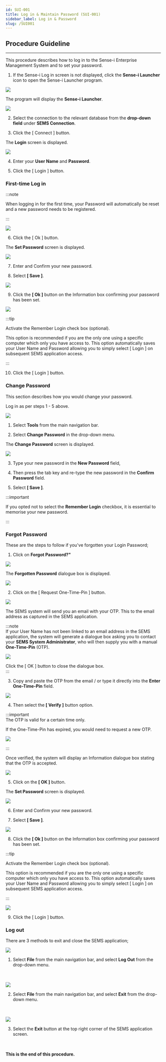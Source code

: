 ```yaml
---
id: SUI-001
title: Log in & Maintain Password (SUI-001)
sidebar_label: Log in & Password
slug: /SUI001
---
```


## Procedure Guideline
___  


This procedure describes how to log in to the Sense-i Enterprise Management System and to set your password.


1.  If the Sense-i Log in screen is not displayed, click the **Sense-i Launcher** icon to open the Sense-i Launcher program.

![](../static/img/docs/LAUNCH/launchericon1.png)  

The program will display the **Sense-i Launcher**.

![](../static/img/docs/SUI-001/image2a.jpg)   


2.  Select the connection to the relevant database from the **drop-down field** under **SEMS Connection**.  

3.  Click the [ Connect ] button.

The **Login** screen is displayed.  

![](../static/img/docs/SUI-001/image21.png) 

4.  Enter your **User Name** and **Password**.  

5.  Click the [ Login ] button.

### First-time Log in

:::note  

When logging in for the first time, your Password will automatically be reset and a new password needs to be registered. 

:::

![](../static/img/docs/SUI-001/image22.jpg) 

6.  Click the [ Ok ] button. 

The **Set Password** screen is displayed.

![](../static/img/docs/SUI-001/image23.jpg) 
 
7.  Enter and Confirm your new password.

8. Select **[ Save ]**.

![](../static/img/docs/SUI-001/image24.jpg) 

9.  Click the **[ Ok ]** button on the Information box confirming your password has been set. 

![](../static/img/docs/SUI-001/image25.jpg)

:::tip  

Activate the Remember Login check box (optional).

This option is recommended if you are the only one using a specific computer which only you have access to.
This option automatically saves your User Name and Password allowing you to simply select [ Login ] on subsequent SEMS application access.

:::

10. Click the [ Login ] button.  

	
### Change Password

This section describes how you would change your password.

Log in as per steps 1 - 5 above.

![](../static/img/docs/SUI-001/image30.jpg) 

1.  Select **Tools** from the main navigation bar.

2.  Select **Change Password** in the drop-down menu.

The **Change Password** screen is displayed.

![](../static/img/docs/SUI-001/image31.jpg) 
 
3.  Type your new password in the **New Password** field,

4.  Then press the tab key and re-type the new password in the **Confirm Password** field.

5.  Select **[ Save ]**.

:::important  

If you opted not to select the **Remember Login** checkbox, it is essential to memorise your new password.

:::  

### Forgot Password  

These are the steps to follow if you've forgotten your Login Password;

1.  Click on **Forgot Password?"**  
 
![](../static/img/docs/SUI-001/image50.png)  

The **Forgotten Password** dialogue box is displayed.  

![](../static/img/docs/SUI-001/image52.png)  

2.  Click on the [ Request One-Time-Pin ] button.  

![](../static/img/docs/SUI-001/image53.png)  

The SEMS system will send you an email with your OTP.  This to the email address as captured in the SEMS application.

:::note  
If your User Name has not been linked to an email address in the SEMS application, the system will generate a dialogue box asking you to contact your **SEMS System Administrator**, who will then supply you with a manual **One-Time-Pin** (OTP).  

![](../static/img/docs/SUI-001/image51.png)  

Click the [ OK ] button to close the dialogue box.  
:::

3. Copy and paste the OTP from the email / or type it directly into the **Enter One-Time-Pin** field. 

![](../static/img/docs/SUI-001/image54.png)  

4.  Then select the **[ Verify ]** button option.  

:::important  
The OTP is valid for a certain time only.

If the One-Time-Pin has expired, you would need to request a new OTP.  

![](../static/img/docs/SUI-001/image55.png)  

:::

Once verified, the system will display an Information dialogue box stating that the OTP is accepted.  

![](../static/img/docs/SUI-001/image56.png)  

5.  Click on the **[ OK ]** button.

The **Set Password** screen is displayed.

![](../static/img/docs/SUI-001/image23.jpg) 
 
6.  Enter and Confirm your new password.

7. Select **[ Save ]**.

![](../static/img/docs/SUI-001/image24.png) 

8.  Click the **[ Ok ]** button on the Information box confirming your password has been set. 

:::tip  

Activate the Remember Login check box (optional).

This option is recommended if you are the only one using a specific computer which only you have access to.
This option automatically saves your User Name and Password allowing you to simply select [ Login ] on subsequent SEMS application access.

:::

![](../static/img/docs/SUI-001/image25.jpg)

9. Click the [ Login ] button.  

### Log out

There are 3 methods to exit and close the SEMS application;

![](../static/img/docs/SUI-001/image40.jpg)

1.  Select **File** from the main navigation bar, and select **Log Out** from the drop-down menu.  
<br/><br/>
 
![](../static/img/docs/SUI-001/image41.jpg)

2.  Select **File** from the main navigation bar, and select **Exit** from the drop-down menu.  
<br/><br/>

![](../static/img/docs/SUI-001/image42.jpg)  

3.  Select the **Exit** button at the top right corner of the SEMS application screen.  
<br/><br/>


**This is the end of this procedure.**
